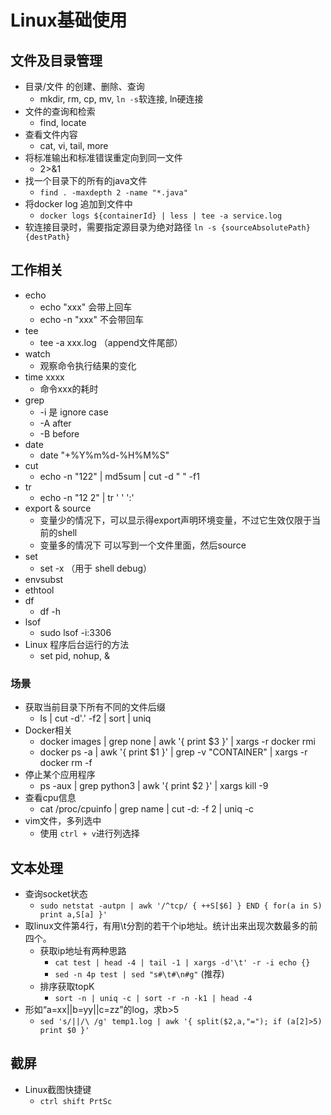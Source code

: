 # Linux基础使用

## 文件及目录管理

- 目录/文件 的创建、删除、查询
    * mkdir, rm, cp, mv, `ln -s`软连接, ln硬连接
- 文件的查询和检索
    * find, locate
- 查看文件内容
    * cat, vi, tail, more
- 将标准输出和标准错误重定向到同一文件
    * 2>&1
- 找一个目录下的所有的java文件 
    * `find . -maxdepth 2 -name "*.java"`
- 将docker log 追加到文件中 
    * `docker logs ${containerId} | less | tee -a service.log`
- 软连接目录时，需要指定源目录为绝对路径 `ln -s {sourceAbsolutePath} {destPath}`
 
## 工作相关

- echo 
    * echo "xxx" 会带上回车
    * echo -n "xxx" 不会带回车
- tee
    * tee -a xxx.log （append文件尾部）
- watch 
    * 观察命令执行结果的变化
- time xxxx 
    * 命令xxx的耗时
- grep 
    * -i 是 ignore case
    * -A after
    * -B before
- date
    * date "+%Y%m%d-%H%M%S"
- cut
    * echo -n "122" | md5sum | cut -d " " -f1
- tr
    * echo -n "12 2" | tr ' ' ':'
- export & source
    * 变量少的情况下，可以显示得export声明环境变量，不过它生效仅限于当前的shell 
    * 变量多的情况下 可以写到一个文件里面，然后source
- set
    * set -x （用于 shell debug）
- envsubst
- ethtool
- df 
    * df -h
- lsof
    * sudo lsof -i:3306
- Linux 程序后台运行的方法
    * set pid, nohup, &

### 场景

- 获取当前目录下所有不同的文件后缀
    * ls | cut -d'.' -f2 | sort | uniq
- Docker相关
    * docker images | grep none | awk '{ print $3 }' | xargs -r docker rmi
    * docker ps -a | awk '{ print $1 }' | grep -v "CONTAINER" | xargs -r docker rm -f 
- 停止某个应用程序
    * ps -aux | grep python3 | awk '{ print $2 }' | xargs kill -9
- 查看cpu信息
    * cat /proc/cpuinfo | grep name | cut -d: -f 2 | uniq -c  
- vim文件，多列选中
    * 使用 `ctrl + v`进行列选择

## 文本处理

- 查询socket状态 
    * `sudo netstat -autpn | awk '/^tcp/ { ++S[$6] } END { for(a in S) print a,S[a] }'`
- 取linux文件第4行，有用\t分割的若干个ip地址。统计出来出现次数最多的前四个。
    * 获取ip地址有两种思路
        * `cat test | head -4 | tail -1 | xargs -d'\t' -r -i echo {}`
        * `sed -n 4p test | sed "s#\t#\n#g"` (推荐)
    * 排序获取topK
        * `sort -n | uniq -c | sort -r -n -k1 | head -4`
- 形如“a=xx||b=yy||c=zz”的log，求b>5
    * `sed 's/||/\ /g' temp1.log | awk '{ split($2,a,"="); if (a[2]>5) print $0 }'`

## 截屏

- Linux截图快捷键
    * `ctrl shift PrtSc`
